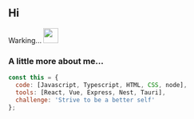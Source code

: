 <h2>Hi</h2>

Warking...   <img src="https://media.giphy.com/media/WUlplcMpOCEmTGBtBW/giphy.gif" width="30">

### A little more about me...

```javascript
const this = {
  code: [Javascript, Typescript, HTML, CSS, node],
  tools: [React, Vue, Express, Nest, Tauri],
  challenge: 'Strive to be a better self'
};
```
